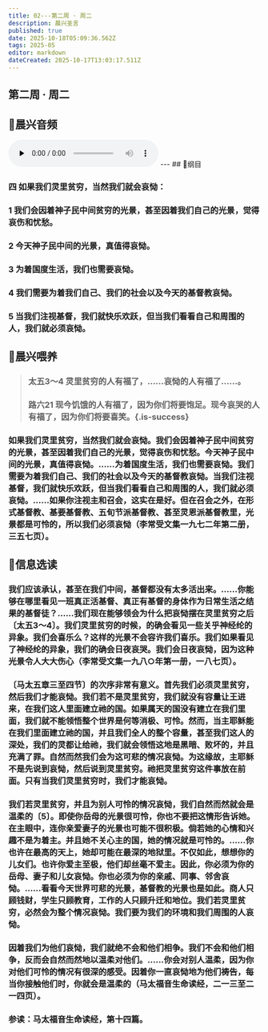 ```yaml
---
title: 02---第二周 · 周二
description: 晨兴圣言
published: true
date: 2025-10-18T05:09:36.562Z
tags: 2025-05
editor: markdown
dateCreated: 2025-10-17T13:03:17.511Z
---
```


## 第二周 · 周二
## 🎵晨兴音频
<audio id="audio" controls="" preload="none">
      <source id="mp3" src="/2025-05/week2/week2day2.mp3">
</audio>
---
## 📖纲目

### 四    如果我们灵里贫穷，当然我们就会哀恸：

### 1    我们会因着神子民中间贫穷的光景，甚至因着我们自己的光景，觉得哀伤和忧愁。

### 2    今天神子民中间的光景，真值得哀恸。

### 3    为着国度生活，我们也需要哀恸。

### 4    我们需要为着我们自己、我们的社会以及今天的基督教哀恸。

### 5    当我们注视基督，我们就快乐欢跃，但当我们看看自己和周围的人，我们就必须哀恸。

## 📖晨兴喂养

>### 太五3～4    灵里贫穷的人有福了，……哀恸的人有福了……。
>
>### 路六21    现今饥饿的人有福了，因为你们将要饱足。现今哀哭的人有福了，因为你们将要喜笑。{.is-success}

### 如果我们灵里贫穷，当然我们就会哀恸。我们会因着神子民中间贫穷的光景，甚至因着我们自己的光景，觉得哀伤和忧愁。今天神子民中间的光景，真值得哀恸。……为着国度生活，我们也需要哀恸。我们需要为着我们自己、我们的社会以及今天的基督教哀恸。当我们注视基督，我们就快乐欢跃，但当我们看看自己和周围的人，我们就必须哀恸。……如果你注视主和召会，这实在是好。但在召会之外，在形式基督教、基要基督教、五旬节派基督教、甚至灵恩派基督教里，光景都是可怜的，所以我们必须哀恸（李常受文集一九七二年第二册，三五七页）。

## 📖信息选读

### 我们应该承认，甚至在我们中间，基督都没有太多活出来。……你能够在哪里看见一班真正活基督、真正有基督的身体作为日常生活之结果的基督徒？……我们现在能够领会为什么把哀恸摆在灵里贫穷之后〔太五3～4〕。我们灵里贫穷的时候，的确会看见一些关乎神经纶的异象。我们会喜乐么？这样的光景不会容许我们喜乐。我们如果看见了神经纶的异象，我们的确会日夜哀哭。我们会日夜哀恸，因为这种光景令人大大伤心（李常受文集一九八○年第一册，一八七页）。

### 〔马太五章三至四节〕的次序非常有意义。首先我们必须灵里贫穷，然后我们才能哀恸。我们若不是灵里贫穷，我们就没有容量让王进来，在我们这人里面建立祂的国。如果属天的国没有建立在我们里面，我们就不能领悟整个世界是何等消极、可怜。然而，当主耶稣能在我们里面建立祂的国，并且我们全人的整个容量，甚至我们这人的深处，我们的灵都让给祂，我们就会领悟这地是黑暗、败坏的，并且充满了罪。自然而然我们会为这可悲的情况哀恸。为这缘故，主耶稣不是先说到哀恸，然后说到灵里贫穷。祂把灵里贫穷这件事放在前面。只有当我们灵里贫穷时，我们才能哀恸。

### 我们若灵里贫穷，并且为别人可怜的情况哀恸，我们自然而然就会是温柔的〔5〕。即使你岳母的光景很可怜，你也不要把这情形告诉她。在主眼中，连你亲爱妻子的光景也可能不很积极。倘若她的心情和兴趣不是为着主。并且她不关心主的国，她的情况就是可怜的。……你也许在最高的天上，她却可能在最深的地狱里。不仅如此，想想你的儿女们。也许你爱主至极，他们却丝毫不爱主。因此，你必须为你的岳母、妻子和儿女哀恸。你也必须为你的亲戚、同事、邻舍哀恸。……看看今天世界可悲的光景，基督教的光景也是如此。商人只顾钱财，学生只顾教育，工作的人只顾升迁和地位。我们若灵里贫穷，必然会为整个情况哀恸。我们要为我们的环境和我们周围的人哀恸。

### 因着我们为他们哀恸，我们就绝不会和他们相争。我们不会和他们相争，反而会自然而然地以温柔对他们。……你会对别人温柔，因为你对他们可怜的情况有很深的感受。因着你一直哀恸地为他们祷告，每当你接触他们时，你就会是温柔的（马太福音生命读经，二一三至二一四页）。

### 参读：马太福音生命读经，第十四篇。
<!-- Google tag (gtag.js) -->
<script async src="https://www.googletagmanager.com/gtag/js?id=G-1P8709Z16T"></script>
<script>
  window.dataLayer = window.dataLayer || [];
  function gtag(){dataLayer.push(arguments);}
  gtag('js', new Date());

  gtag('config', 'G-1P8709Z16T');
</script>